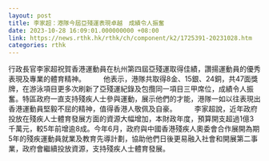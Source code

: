 ```yaml
---
layout: post
title: 李家超：港隊今屆亞殘運表現卓越　成績令人振奮
date: 2023-10-28 16:09:01.000000000 +08:00
link: https://news.rthk.hk/rthk/ch/component/k2/1725391-20231028.htm
categories: rthk
---
```


行政長官李家超祝賀香港運動員在杭州第四屆亞殘運取得佳績，讚揚運動員的優秀表現及專業的體育精神。
　　 
他表示，港隊共取得8金、15銀、24銅，共47面獎牌，在游泳項目更多次刷新了亞殘運紀錄及包攬同一項目三甲席位，成績令人振奮。特區政府一直支持殘疾人士參與運動，展示他們的才能，港隊一如以往表現出香港運動員堅毅不屈的精神，值得香港人敬佩及自豪。
　　 
李家超說，近年政府投放在殘疾人士體育發展方面的資源大幅增加，本財政年度，預算開支超過1億3千萬元，較5年前增逾8成。今年6月，政府與中國香港殘疾人奧委會合作展開為期5年的殘疾運動員就業及教育先導計劃，協助他們日後更易融入社會和開展第二事業，政府會繼續投放資源，支持殘疾人士體育發展。
